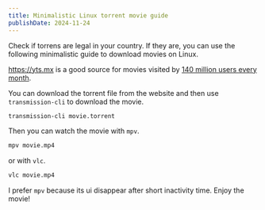 ```yaml
---
title: Minimalistic Linux torrent movie guide
publishDate: 2024-11-24
---
```


Check if torrens are legal in your country. If they are, you can use the following minimalistic guide to download movies on Linux.

https://yts.mx is a good source for movies visited by [140 million users every month](https://www.semrush.com/website/yts.mx/overview/).

You can download the torrent file from the website and then use `transmission-cli` to download the movie.

```bash
transmission-cli movie.torrent
```

Then you can watch the movie with `mpv`.

```bash
mpv movie.mp4
```

or with `vlc`.

```bash
vlc movie.mp4
```

I prefer `mpv` because its ui disappear after short inactivity time. Enjoy the movie!
